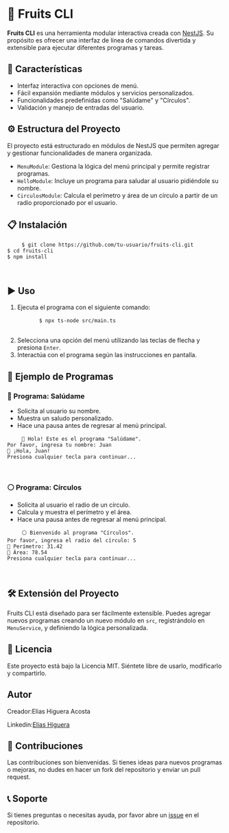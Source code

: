 <!DOCTYPE html>
<html lang="es">
<head>
  <meta charset="UTF-8">
  <meta name="viewport" content="width=device-width, initial-scale=1.0">
</head>
<body>
  <h1>🍉 Fruits CLI</h1>
  <p><strong>Fruits CLI</strong> es una herramienta modular interactiva creada con <a href="https://nestjs.com" target="_blank">NestJS</a>. Su propósito es ofrecer una interfaz de línea de comandos divertida y extensible para ejecutar diferentes programas y tareas.</p>

  <h2>🚀 Características</h2>
  <ul>
    <li>Interfaz interactiva con opciones de menú.</li>
    <li>Fácil expansión mediante módulos y servicios personalizados.</li>
    <li>Funcionalidades predefinidas como "Salúdame" y "Círculos".</li>
    <li>Validación y manejo de entradas del usuario.</li>
  </ul>

  <h2>⚙️ Estructura del Proyecto</h2>
  <p>El proyecto está estructurado en módulos de NestJS que permiten agregar y gestionar funcionalidades de manera organizada.</p>
  <ul>
    <li><code>MenuModule</code>: Gestiona la lógica del menú principal y permite registrar programas.</li>
    <li><code>HelloModule</code>: Incluye un programa para saludar al usuario pidiéndole su nombre.</li>
    <li><code>CirculosModule</code>: Calcula el perímetro y área de un círculo a partir de un radio proporcionado por el usuario.</li>
  </ul>

  <h2>📋 Instalación</h2>
  <pre>
    <code>$ git clone https://github.com/tu-usuario/fruits-cli.git
$ cd fruits-cli
$ npm install
    </code>
  </pre>

  <h2>▶️ Uso</h2>
  <ol>
    <li>Ejecuta el programa con el siguiente comando:</li>
    <pre>
      <code>$ npx ts-node src/main.ts</code>
    </pre>
    <li>Selecciona una opción del menú utilizando las teclas de flecha y presiona <code>Enter</code>.</li>
    <li>Interactúa con el programa según las instrucciones en pantalla.</li>
  </ol>

  <h2>📖 Ejemplo de Programas</h2>

  <h3>👋 Programa: Salúdame</h3>
  <ul>
    <li>Solicita al usuario su nombre.</li>
    <li>Muestra un saludo personalizado.</li>
    <li>Hace una pausa antes de regresar al menú principal.</li>
  </ul>
  <pre>
    <code>👋 Hola! Este es el programa "Salúdame".
Por favor, ingresa tu nombre: Juan
👋 ¡Hola, Juan!
Presiona cualquier tecla para continuar...
    </code>
  </pre>

  <h3>⚪ Programa: Círculos</h3>
  <ul>
    <li>Solicita al usuario el radio de un círculo.</li>
    <li>Calcula y muestra el perímetro y el área.</li>
    <li>Hace una pausa antes de regresar al menú principal.</li>
  </ul>
  <pre>
    <code>⚪ Bienvenido al programa "Círculos".
Por favor, ingresa el radio del círculo: 5
🔹 Perímetro: 31.42
🔹 Área: 78.54
Presiona cualquier tecla para continuar...
    </code>
  </pre>

  <h2>🛠️ Extensión del Proyecto</h2>
  <p>Fruits CLI está diseñado para ser fácilmente extensible. Puedes agregar nuevos programas creando un nuevo módulo en <code>src</code>, registrándolo en <code>MenuService</code>, y definiendo la lógica personalizada.</p>

  <h2>📜 Licencia</h2>
  <p>Este proyecto está bajo la Licencia MIT. Siéntete libre de usarlo, modificarlo y compartirlo.</p>

  <h2> Autor</h2>
  <p>Creador:Elias Higuera Acosta</p>
  <p>Linkedin:<a href="https://www.linkedin.com/in/el%C3%ADas-higuera-acosta-/" target="_blank">Elias Higuera</a></p>

  <h2>🤝 Contribuciones</h2>
  <p>Las contribuciones son bienvenidas. Si tienes ideas para nuevos programas o mejoras, no dudes en hacer un fork del repositorio y enviar un pull request.</p>

  <h2>📞 Soporte</h2>
  <p>Si tienes preguntas o necesitas ayuda, por favor abre un <a href="https://github.com/mrmoss12-cli/fruits-cli/issues" target="_blank">issue</a> en el repositorio.</p>
</body>
</html>
